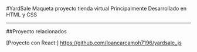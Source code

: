 #YardSale
Maqueta proyecto tienda virtual
Principalmente Desarrollado en HTML y CSS
***
##Proyecto relacionados

[Proyecto con React:] https://github.com/loancarcamoh7196/yardsale_js
